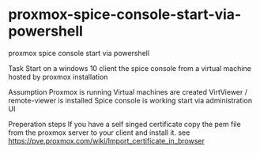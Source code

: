 # proxmox-spice-console-start-via-powershell
proxmox spice console start via powershell

Task
	Start on a windows 10 client the spice console from a virtual machine hosted by proxmox installation

Assumption
	Proxmox is running
	Virtual machines are created
	VirtViewer / remote-viewer is installed
	Spice console is working start via administration UI
	
Preperation steps
	If you have a self singed certificate copy the pem file from the proxmox server to your client and install it. see https://pve.proxmox.com/wiki/Import_certificate_in_browser
	
